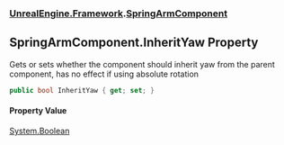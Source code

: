 ### [UnrealEngine.Framework](UnrealEngine_Framework.md 'UnrealEngine.Framework').[SpringArmComponent](SpringArmComponent.md 'UnrealEngine.Framework.SpringArmComponent')
## SpringArmComponent.InheritYaw Property
Gets or sets whether the component should inherit yaw from the parent component, has no effect if using absolute rotation  
```csharp
public bool InheritYaw { get; set; }
```
#### Property Value
[System.Boolean](https://docs.microsoft.com/en-us/dotnet/api/System.Boolean 'System.Boolean')
